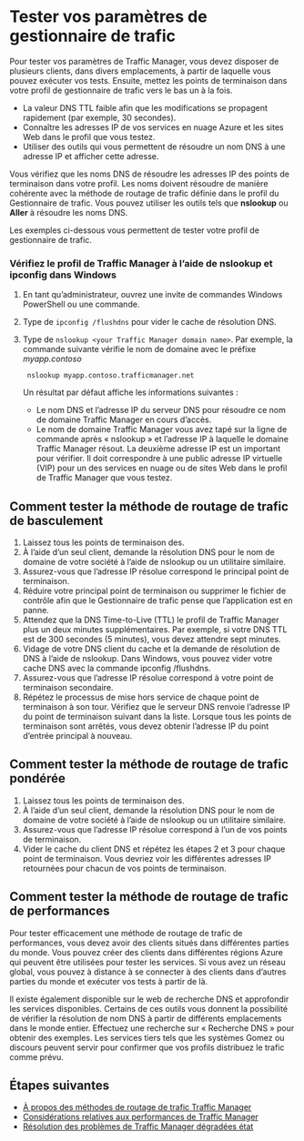 <properties
    pageTitle="Test des paramètres du Gestionnaire de trafic | Microsoft Azure"
    description="Cet article vous permettra de tester les paramètres du Gestionnaire de trafic"
    services="traffic-manager"
    documentationCenter=""
    authors="sdwheeler"
    manager="carmonm"
    editor=""
/>
<tags
    ms.service="traffic-manager"
    ms.devlang="na"
    ms.topic="article"
    ms.tgt_pltfrm="na"
    ms.workload="infrastructure-services"
    ms.date="10/11/2016"
    ms.author="sewhee"
/>

# <a name="test-your-traffic-manager-settings"></a>Tester vos paramètres de gestionnaire de trafic

Pour tester vos paramètres de Traffic Manager, vous devez disposer de plusieurs clients, dans divers emplacements, à partir de laquelle vous pouvez exécuter vos tests. Ensuite, mettez les points de terminaison dans votre profil de gestionnaire de trafic vers le bas un à la fois.

* La valeur DNS TTL faible afin que les modifications se propagent rapidement (par exemple, 30 secondes).
* Connaître les adresses IP de vos services en nuage Azure et les sites Web dans le profil que vous testez.
* Utiliser des outils qui vous permettent de résoudre un nom DNS à une adresse IP et afficher cette adresse.

Vous vérifiez que les noms DNS de résoudre les adresses IP des points de terminaison dans votre profil. Les noms doivent résoudre de manière cohérente avec la méthode de routage de trafic définie dans le profil du Gestionnaire de trafic. Vous pouvez utiliser les outils tels que **nslookup** ou **Aller** à résoudre les noms DNS.

Les exemples ci-dessous vous permettent de tester votre profil de gestionnaire de trafic.

### <a name="check-traffic-manager-profile-using-nslookup-and-ipconfig-in-windows"></a>Vérifiez le profil de Traffic Manager à l’aide de nslookup et ipconfig dans Windows

1. En tant qu’administrateur, ouvrez une invite de commandes Windows PowerShell ou une commande.
2. Type de `ipconfig /flushdns` pour vider le cache de résolution DNS.
3. Type de `nslookup <your Traffic Manager domain name>`. Par exemple, la commande suivante vérifie le nom de domaine avec le préfixe *myapp.contoso*

        nslookup myapp.contoso.trafficmanager.net

    Un résultat par défaut affiche les informations suivantes :

    * Le nom DNS et l’adresse IP du serveur DNS pour résoudre ce nom de domaine Traffic Manager en cours d’accès.
    * Le nom de domaine Traffic Manager vous avez tapé sur la ligne de commande après « nslookup » et l’adresse IP à laquelle le domaine Traffic Manager résout. La deuxième adresse IP est un important pour vérifier. Il doit correspondre à une public adresse IP virtuelle (VIP) pour un des services en nuage ou de sites Web dans le profil de Traffic Manager que vous testez.

## <a name="how-to-test-the-failover-traffic-routing-method"></a>Comment tester la méthode de routage de trafic de basculement

1. Laissez tous les points de terminaison des.
2. À l’aide d’un seul client, demande la résolution DNS pour le nom de domaine de votre société à l’aide de nslookup ou un utilitaire similaire.
3. Assurez-vous que l’adresse IP résolue correspond le principal point de terminaison.
4. Réduire votre principal point de terminaison ou supprimer le fichier de contrôle afin que le Gestionnaire de trafic pense que l’application est en panne.
5. Attendez que la DNS Time-to-Live (TTL) le profil de Traffic Manager plus un deux minutes supplémentaires. Par exemple, si votre DNS TTL est de 300 secondes (5 minutes), vous devez attendre sept minutes.
6. Vidage de votre DNS client du cache et la demande de résolution de DNS à l’aide de nslookup. Dans Windows, vous pouvez vider votre cache DNS avec la commande ipconfig /flushdns.
7. Assurez-vous que l’adresse IP résolue correspond à votre point de terminaison secondaire.
8. Répétez le processus de mise hors service de chaque point de terminaison à son tour. Vérifiez que le serveur DNS renvoie l’adresse IP du point de terminaison suivant dans la liste. Lorsque tous les points de terminaison sont arrêtés, vous devez obtenir l’adresse IP du point d’entrée principal à nouveau.

## <a name="how-to-test-the-weighted-traffic-routing-method"></a>Comment tester la méthode de routage de trafic pondérée

1. Laissez tous les points de terminaison des.
2. À l’aide d’un seul client, demande la résolution DNS pour le nom de domaine de votre société à l’aide de nslookup ou un utilitaire similaire.
3. Assurez-vous que l’adresse IP résolue correspond à l’un de vos points de terminaison.
4. Vider le cache du client DNS et répétez les étapes 2 et 3 pour chaque point de terminaison. Vous devriez voir les différentes adresses IP retournées pour chacun de vos points de terminaison.

## <a name="how-to-test-the-performance-traffic-routing-method"></a>Comment tester la méthode de routage de trafic de performances

Pour tester efficacement une méthode de routage de trafic de performances, vous devez avoir des clients situés dans différentes parties du monde. Vous pouvez créer des clients dans différentes régions Azure qui peuvent être utilisées pour tester les services. Si vous avez un réseau global, vous pouvez à distance à se connecter à des clients dans d’autres parties du monde et exécuter vos tests à partir de là.

Il existe également disponible sur le web de recherche DNS et approfondir les services disponibles. Certains de ces outils vous donnent la possibilité de vérifier la résolution de nom DNS à partir de différents emplacements dans le monde entier. Effectuez une recherche sur « Recherche DNS » pour obtenir des exemples. Les services tiers tels que les systèmes Gomez ou discours peuvent servir pour confirmer que vos profils distribuez le trafic comme prévu.

## <a name="next-steps"></a>Étapes suivantes

* [À propos des méthodes de routage de trafic Traffic Manager](traffic-manager-routing-methods.md)
* [Considérations relatives aux performances de Traffic Manager](traffic-manager-performance-considerations.md)
* [Résolution des problèmes de Traffic Manager dégradées état](traffic-manager-troubleshooting-degraded.md)




